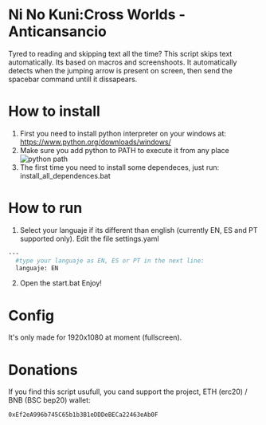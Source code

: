 # Ni No Kuni:Cross Worlds - Anticansancio
Tyred to reading and skipping text all the time?
This script skips text automatically. Its based on macros and screenshoots. It automatically detects when the jumping arrow is present on screen, then send the spacebar command untill it dissapears.

# How to install
1) First you need to install python interpreter on your windows at:
https://www.python.org/downloads/windows/
2) Make sure you add python to PATH to execute it from any place
![python path](https://i.imgur.com/pAIyWDT.png)
3) The first time you need to install some dependeces, just run:
install_all_dependences.bat

# How to run
1) Select your languaje if its different than english (currently EN, ES and PT supported only). Edit the file settings.yaml
```sh
---
  #type your languaje as EN, ES or PT in the next line:
  languaje: EN
```
2) Open the start.bat
Enjoy!

# Config
It's only made for 1920x1080 at moment (fullscreen).

# Donations
If you find this script usufull, you cand support the project,
ETH (erc20) / BNB (BSC bep20) wallet:
```sh
0xEf2eA996b745C65b1b3B1eDDDeBECa22463eAb0F
```
